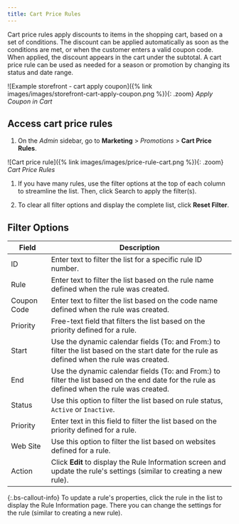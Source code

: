 ```yaml
---
title: Cart Price Rules
---
```


Cart price rules apply discounts to items in the shopping cart, based on a set of conditions. The discount can be applied automatically as soon as the conditions are met, or when the customer enters a valid coupon code. When applied, the discount appears in the cart under the subtotal. A cart price rule can be used as needed for a season or promotion by changing its status and date range.

![Example storefront - cart apply coupon]({% link images/images/storefront-cart-apply-coupon.png %}){: .zoom}
_Apply Coupon in Cart_

## Access cart price rules

1. On the _Admin_ sidebar, go to **Marketing** > _Promotions_ > **Cart Price Rules**.

  ![Cart price rule]({% link images/images/price-rule-cart.png %}){: .zoom}
  _Cart Price Rules_

1. If you have many rules, use the filter options at the top of each column to streamline the list. Then, click <span class="btn">Search</span> to apply the filter(s).

1. To clear all filter options and display the complete list, click **Reset Filter**.

## Filter Options

|Field|Description|
|--- |--- |
|ID|Enter text to filter the list for a specific rule ID number.|
|Rule|Enter text to filter the list based on the rule name defined when the rule was created.|
|Coupon Code|Enter text to filter the list based on the code name defined when the rule was created.|<!--{% if "Default.EE-B2B" contains site.edition %}-->
|Priority|Free-text field that filters the list based on the priority defined for a rule.|<!--{% endif %}--><!--{% if "Default.CE Only" contains site.edition %}-->
|Start|Use the dynamic calendar fields (To: and From:) to filter the list based on the start date for the rule as defined when the rule was created.|
|End|Use the dynamic calendar fields (To: and From:) to filter the list based on the end date for the rule as defined when the rule was created.|
|Status|Use this option to filter the list based on rule status, `Active` or `Inactive`.|<!--{% endif %}--><!--{% if "Default.EE-B2B" contains site.edition %}-->
|Priority|Enter text in this field to filter the list based on the priority defined for a rule.|
|Web Site|Use this option to filter the list based on websites defined for a rule.|
|Action|Click **Edit** to display the Rule Information screen and update the rule's settings (similar to creating a new rule).|<!--{% endif %}-->

<!--{% if "Default.CE Only" contains site.edition %}-->
{:.bs-callout-info}
To update a rule's properties, click the rule in the list to display the Rule Information page. There you can change the settings for the rule (similar to creating a new rule).
<!--{% endif %}-->
